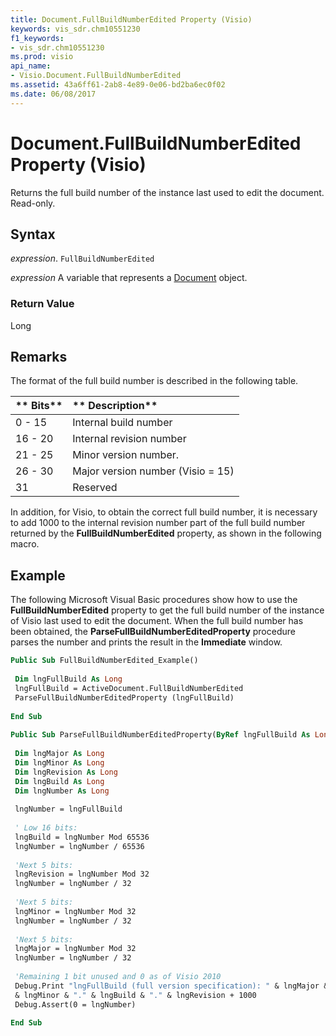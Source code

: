 ```yaml
---
title: Document.FullBuildNumberEdited Property (Visio)
keywords: vis_sdr.chm10551230
f1_keywords:
- vis_sdr.chm10551230
ms.prod: visio
api_name:
- Visio.Document.FullBuildNumberEdited
ms.assetid: 43a6ff61-2ab8-4e89-0e06-bd2ba6ec0f02
ms.date: 06/08/2017
---
```



# Document.FullBuildNumberEdited Property (Visio)

Returns the full build number of the instance last used to edit the document. Read-only. 


## Syntax

 _expression_. `FullBuildNumberEdited`

 _expression_ A variable that represents a [Document](./Visio.Document.md) object.


### Return Value

Long


## Remarks

The format of the full build number is described in the following table.



|** Bits**|** Description**|
|:-----|:-----|
| 0 - 15| Internal build number|
| 16 - 20| Internal revision number|
| 21 - 25| Minor version number.|
| 26 - 30| Major version number (Visio = 15)|
| 31| Reserved|

In addition, for Visio, to obtain the correct full build number, it is necessary to add 1000 to the internal revision number part of the full build number returned by the  **FullBuildNumberEdited** property, as shown in the following macro.


## Example

The following Microsoft Visual Basic procedures show how to use the  **FullBuildNumberEdited** property to get the full build number of the instance of Visio last used to edit the document. When the full build number has been obtained, the **ParseFullBuildNumberEditedProperty** procedure parses the number and prints the result in the **Immediate** window.


```vb
Public Sub FullBuildNumberEdited_Example() 
 
 Dim lngFullBuild As Long 
 lngFullBuild = ActiveDocument.FullBuildNumberEdited 
 ParseFullBuildNumberEditedProperty (lngFullBuild) 
 
End Sub 
 
Public Sub ParseFullBuildNumberEditedProperty(ByRef lngFullBuild As Long) 
 
 Dim lngMajor As Long 
 Dim lngMinor As Long 
 Dim lngRevision As Long 
 Dim lngBuild As Long 
 Dim lngNumber As Long 
 
 lngNumber = lngFullBuild 
 
 ' Low 16 bits: 
 lngBuild = lngNumber Mod 65536 
 lngNumber = lngNumber / 65536 
 
 'Next 5 bits: 
 lngRevision = lngNumber Mod 32 
 lngNumber = lngNumber / 32 
 
 'Next 5 bits: 
 lngMinor = lngNumber Mod 32 
 lngNumber = lngNumber / 32 
 
 'Next 5 bits: 
 lngMajor = lngNumber Mod 32 
 lngNumber = lngNumber / 32 
 
 'Remaining 1 bit unused and 0 as of Visio 2010 
 Debug.Print "lngFullBuild (full version specification): " & lngMajor & "." _ 
 & lngMinor & "." & lngBuild & "." & lngRevision + 1000 
 Debug.Assert(0 = lngNumber) 
 
End Sub
```


